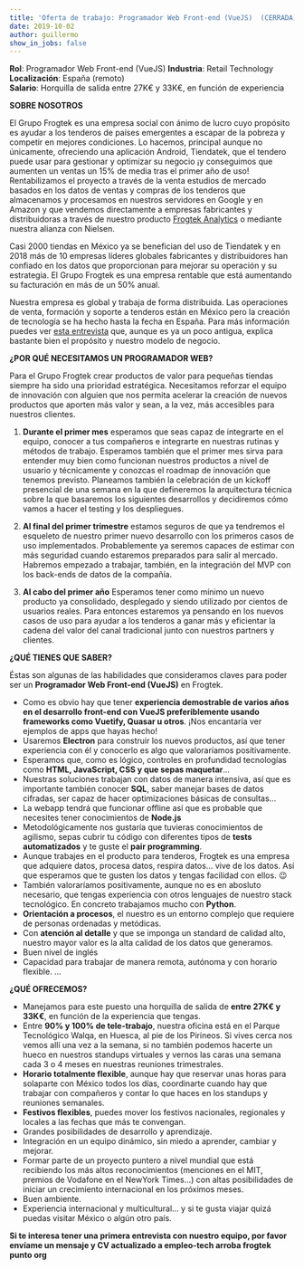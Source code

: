 ```yaml
---
title: 'Oferta de trabajo: Programador Web Front-end (VueJS)  (CERRADA)'
date: 2019-10-02 
author: guillermo
show_in_jobs: false
---
```


**Rol**: Programador Web Front-end (VueJS)
**Industria**: Retail Technology  
**Localización**: España (remoto)  
**Salario**: Horquilla de salida entre 27K€ y 33K€, en función de experiencia

**SOBRE NOSOTROS**

El Grupo Frogtek es una empresa social con ánimo de lucro cuyo propósito es ayudar a los tenderos de países emergentes a escapar de la pobreza y competir en mejores condiciones. Lo hacemos, principal aunque no únicamente, ofreciendo una aplicación Android, Tiendatek, que el tendero puede usar para gestionar y optimizar su negocio ¡y conseguimos que aumenten un ventas un 15% de media tras el primer año de uso! Rentabilizamos el proyecto a través de la venta estudios de mercado basados en los datos de ventas y compras de los tenderos que almacenamos y procesamos en nuestros servidores en Google y en Amazon y que vendemos directamente a empresas fabricantes y distribuidoras a través de nuestro producto [Frogtek Analytics](https://frogtek.org/analytics/) o mediante nuestra alianza con Nielsen.

Casi 2000 tiendas en México ya se benefician del uso de Tiendatek y en 2018 más de 10 empresas líderes globales fabricantes y distribuidores han confiado en los datos que proporcionan para mejorar su operación y su estrategia. El Grupo Frogtek es una empresa rentable que está aumentando su facturación en más de un 50% anual.

Nuestra empresa es global y trabaja de forma distribuida. Las operaciones de venta, formación y soporte a tenderos están en México pero la creación de tecnología se ha hecho hasta la fecha en España.
Para más información puedes ver [esta entrevista](https://www.youtube.com/watch?v=BoDtuEUO328) que, aunque es ya un poco antigua, explica bastante bien el propósito y nuestro modelo de negocio.

**¿POR QUÉ NECESITAMOS UN PROGRAMADOR WEB?**

Para el Grupo Frogtek crear productos de valor para pequeñas tiendas siempre ha sido una prioridad estratégica. Necesitamos reforzar el equipo de innovación con alguien que nos permita acelerar la creación de nuevos productos que aporten más valor y sean, a la vez, más accesibles para nuestros clientes.

1) **Durante el primer mes** esperamos que seas capaz de integrarte en el equipo, conocer a tus compañeros e integrarte en nuestras rutinas y métodos de trabajo. Esperamos también que el primer mes sirva para entender muy bien como funcionan nuestros productos a nivel de usuario y técnicamente y conozcas el roadmap de innovación que tenemos previsto. Planeamos también la celebración de un kickoff presencial de una semana en la que defineremos la arquitectura técnica sobre la que basaremos los siguientes desarrollos y decidiremos cómo vamos a hacer el testing y los despliegues.

2) **Al final del primer trimestre** estamos seguros de que ya tendremos el esqueleto de nuestro primer nuevo desarrollo con los primeros casos de uso implementados. Probablemente ya seremos capaces de estimar con más seguridad cuando estaremos preparados para salir al mercado. Habremos empezado a trabajar, también, en la integración del MVP con los back-ends de datos de la compañía.  

3) **Al cabo del primer año** Esperamos tener como mínimo un nuevo producto ya consolidado, desplegado y siendo utilizado por cientos de usuarios reales. Para entonces estaremos ya pensando en los nuevos casos de uso para ayudar a los tenderos a ganar más y eficientar la cadena del valor del canal tradicional junto con nuestros partners y clientes.

**¿QUÉ TIENES QUE SABER?**

Éstas son algunas de las habilidades que consideramos claves para poder ser un **Programador Web Front-end (VueJS)** en Frogtek.
- Como es obvio hay que tener **experiencia demostrable de varios años en el desarrollo front-end con VueJS preferiblemente usando frameworks como Vuetify, Quasar u otros**. ¡Nos encantaría ver ejemplos de apps que hayas hecho!
- Usaremos **Electron** para construir los nuevos productos, así que tener experiencia con él y conocerlo es algo que valoraríamos positivamente.
- Esperamos que, como es lógico, controles en profundidad tecnologías como **HTML, JavaScript, CSS y que sepas maquetar**...
- Nuestras soluciones trabajan con datos de manera intensiva, así que es importante también conocer **SQL**, saber manejar bases de datos cifradas, ser capaz de hacer optimizaciones básicas de consultas...
- La webapp tendrá que funcionar offline así que es probable que necesites tener conocimientos de **Node.js**
- Metodológicamente nos gustaría que tuvieras conocimientos de agilismo, sepas cubrir tu código con diferentes tipos de **tests automatizados** y te guste  el **pair programming**.
- Aunque trabajes en el producto para tenderos, Frogtek es una empresa que adquiere datos, procesa datos, respira datos... vive de los datos. Así que esperamos que te gusten los datos y tengas facilidad con ellos. :wink: 
- También valoraríamos positivamente, aunque no es en abosluto necesario, que tengas experiencia con otros lenguajes de nuestro stack tecnológico. En concreto trabajamos mucho con **Python**.
- **Orientación a procesos**, el nuestro es un entorno complejo que requiere de personas ordenadas y metódicas.
- Con **atención al detalle** y que se imponga un standard de calidad alto, nuestro mayor valor es la alta calidad de los datos que generamos.
- Buen nivel de inglés
- Capacidad para trabajar de manera remota, autónoma y con horario flexible.
…

**¿QUÉ OFRECEMOS?**
- Manejamos para este puesto una horquilla de salida de **entre 27K€ y 33K€**, en función de la experiencia que tengas.
- Entre **90% y 100% de tele-trabajo**, nuestra oficina está en el Parque Tecnológico Walqa, en Huesca, al pie de los Pirineos. Si vives cerca nos vemos allí una vez a la semana, si no también podemos hacerte un hueco en nuestros standups virtuales y vernos las caras una semana cada 3 o 4 meses en nuestras reuniones trimestrales.
- **Horario totalmente flexible**, aunque hay que reservar unas horas para solaparte con México todos los días, coordinarte cuando hay que trabajar con compañeros y contar lo que haces en los standups y reuniones semanales.
- **Festivos flexibles**, puedes mover los festivos nacionales, regionales y locales a las fechas que más te convengan.
- Grandes posibilidades de desarrollo y aprendizaje.
- Integración en un equipo dinámico, sin miedo a aprender, cambiar y mejorar.
- Formar parte de un proyecto puntero a nivel mundial que está recibiendo los más altos reconocimientos (menciones en el MIT, premios de Vodafone en el NewYork Times…) con altas posibilidades de iniciar un crecimiento internacional en los próximos meses.
- Buen ambiente.
- Experiencia internacional y multicultural… y si te gusta viajar quizá puedas visitar México o algún otro país.

**Si te interesa tener una primera entrevista con nuestro equipo, por favor envíame un mensaje y CV actualizado a empleo-tech arroba frogtek punto org**
